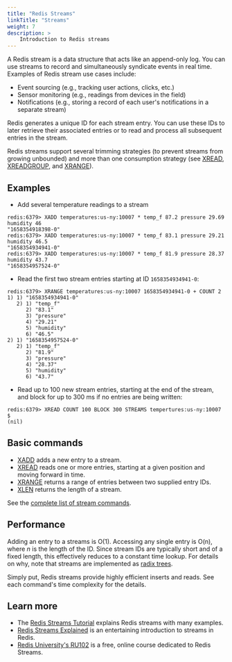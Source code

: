 ```yaml
---
title: "Redis Streams"
linkTitle: "Streams"
weight: 7
description: >
    Introduction to Redis streams
---
```


A Redis stream is a data structure that acts like an append-only log. You can use streams to record and simultaneously syndicate events in real time. Examples of Redis stream use cases include:

* Event sourcing (e.g., tracking user actions, clicks, etc.)
* Sensor monitoring (e.g., readings from devices in the field) 
* Notifications (e.g., storing a record of each user's notifications in a separate stream)

Redis generates a unique ID for each stream entry. You can use these IDs to later retrieve their associated entries or to read and process all subsequent entries in the stream.

Redis streams support several trimming strategies (to prevent streams from growing unbounded) and more than one consumption strategy (see [XREAD](/commands/xread), [XREADGROUP](/commands/xreadgroup), and [XRANGE](/commands/xrange)).

## Examples

* Add several temperature readings to a stream
```
redis:6379> XADD temperatures:us-ny:10007 * temp_f 87.2 pressure 29.69 humidity 46
"1658354918398-0"
redis:6379> XADD temperatures:us-ny:10007 * temp_f 83.1 pressure 29.21 humidity 46.5
"1658354934941-0"
redis:6379> XADD temperatures:us-ny:10007 * temp_f 81.9 pressure 28.37 humidity 43.7
"1658354957524-0"
```

* Read the first two stream entries starting at ID `1658354934941-0`:
```
redis:6379> XRANGE temperatures:us-ny:10007 1658354934941-0 + COUNT 2
1) 1) "1658354934941-0"
   2) 1) "temp_f"
      2) "83.1"
      3) "pressure"
      4) "29.21"
      5) "humidity"
      6) "46.5"
2) 1) "1658354957524-0"
   2) 1) "temp_f"
      2) "81.9"
      3) "pressure"
      4) "28.37"
      5) "humidity"
      6) "43.7"
``` 

* Read up to 100 new stream entries, starting at the end of the stream, and block for up to 300 ms if no entries are being written:
```
redis:6379> XREAD COUNT 100 BLOCK 300 STREAMS tempertures:us-ny:10007 $
(nil)
```

## Basic commands

* [XADD](/commands/xadd) adds a new entry to a stream.
* [XREAD](/commands/xread) reads one or more entries, starting at a given position and moving forward in time.
* [XRANGE](/commands/xrange) returns a range of entries between two supplied entry IDs.
* [XLEN](/commands/xlen) returns the length of a stream.
 
See the [complete list of stream commands](https://redis.io/commands/?group=stream).

## Performance

Adding an entry to a streams is O(1). Accessing any single entry is O(n), where _n_ is the length of the ID. Since stream IDs are typically short and of a fixed length, this effectively reduces to a constant time lookup. For details on why, note that streams are implemented as [radix trees](https://en.wikipedia.org/wiki/Radix_tree).

Simply put, Redis streams provide highly efficient inserts and reads. See each command's time complexity for the details.

## Learn more

* The [Redis Streams Tutorial](/docs/data-types/streams-tutorial.md) explains Redis streams with many examples.
* [Redis Streams Explained](https://www.youtube.com/watch?v=Z8qcpXyMAiA) is an entertaining introduction to streams in Redis.
* [Redis University's RU102](https://university.redis.com/courses/ru101/) is a free, online course dedicated to Redis Streams.
